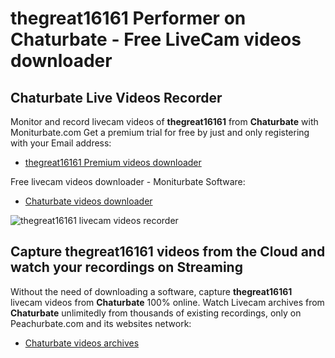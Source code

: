 # thegreat16161 Performer on Chaturbate - Free LiveCam videos downloader

## Chaturbate Live Videos Recorder

Monitor and record livecam videos of **thegreat16161** from **Chaturbate** with Moniturbate.com
Get a premium trial for free by just and only registering with your Email address:
* [thegreat16161 Premium videos downloader](https://moniturbate.com/request-demo-licence-key.html)

Free livecam videos downloader - Moniturbate Software:
* [Chaturbate videos downloader](https://moniturbate.com/moniturbate-download-software.html)

![thegreat16161 livecam videos recorder](https://peachurnet.com/templates/moniturbate-software.png)


## Capture thegreat16161 videos from the Cloud and watch your recordings on Streaming

Without the need of downloading a software, capture **thegreat16161** livecam videos from **Chaturbate** 100% online.
Watch Livecam archives from **Chaturbate** unlimitedly from thousands of existing recordings, only on Peachurbate.com and its websites network:
* [Chaturbate videos archives](https://peachurnet.com/)